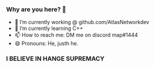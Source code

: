 ### Why are you here? 👋

- 🔭 I’m currently working @ github.com/AtlasNetworkdev
- 🌱 I’m currently learning C++
- 📫 How to reach me: DM me on discord map#1444
- 😄 Pronouns: He, justh he.

### I BELIEVE IN HANGE SUPREMACY
